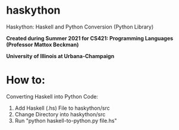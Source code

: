 # haskython
Haskython: Haskell and Python Conversion (Python Library)

**Created during Summer 2021 for CS421: Programming Languages (Professor Mattox Beckman)**

**University of Illinois at Urbana-Champaign**

# How to: 
Converting Haskell into Python Code: 
1. Add Haskell (.hs) File to haskython/src
2. Change Directory into haskython/src 
3. Run "python haskell-to-python.py file.hs" 
